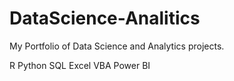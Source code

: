 # DataScience-Analitics
My Portfolio of Data Science and Analytics projects.

R
Python
SQL
Excel
VBA
Power BI
